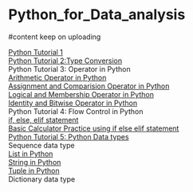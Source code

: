 # Python_for_Data_analysis
#content keep on uploading

[Python Tutorial 1](https://github.com/NirajanRijal/Python_for_Data_Analyst/blob/main/Python%20Tutorial%201.pdf)<br />
[Python Tutorial 2:Type Conversion](https://github.com/NirajanRijal/Python_for_Data_Analyst/blob/main/Type%20Conversion%20.pdf)<br />
Python Tutorial 3: Operator in Python<br />
[Arithmetic Operator in Python](https://github.com/NirajanRijal/Python_for_Data_Analyst/blob/main/Arithmetic%20Operator%20in%20Python%20(Chapter%201).pdf)<br />
[Assignment and Comparision Operator in Python](https://github.com/NirajanRijal/Python_for_Data_Analyst/blob/main/Assignment%20and%20Comparision%20Operator%20.pdf)<br />
[Logical and Membership Operator in Python](https://github.com/NirajanRijal/Python_for_Data_Analyst/blob/main/logical%20and%20Membership%20operator.pdf)<br />
[Identity and Bitwise Operator in Python](https://github.com/NirajanRijal/Python_for_Data_Analyst/blob/main/Identity%20and%20Bitwise%20Operator.pdf)<br />
Python Tutorial 4: Flow Control in Python<br />
[if, else, elif statement](https://github.com/NirajanRijal/Python_for_Data_Analyst/blob/main/if%20else%20elif%20statement.pdf)<br />
[Basic Calculator Practice using if else elif statement](https://github.com/NirajanRijal/Python_for_Data_Analyst/blob/main/Basic%20calculator%20using%20if%20else%20elif%20statement.pdf)<br />
[Python Tutorial 5: Python Data types](https://github.com/NirajanRijal/Python_for_Data_Analyst/blob/main/Data%20types%20in%20Python%20(At%20a%20Glance).pdf)<br />
Sequence data type<br />
[List in Python](https://github.com/NirajanRijal/Python_for_Data_Analyst/blob/main/Python%20List.pdf)<br />
[String in Python](https://github.com/NirajanRijal/Python_for_Data_Analyst/blob/main/String%20(Python).pdf)<br />
[Tuple in Python](https://github.com/NirajanRijal/Python_for_Data_Analyst/blob/main/Tuple%20in%20Python.pdf)<br />
Dictionary data type<br />

